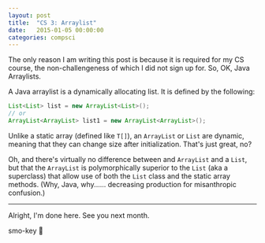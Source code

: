 ```yaml
---
layout: post
title:  "CS 3: Arraylist"
date:   2015-01-05 00:00:00
categories: compsci
---
```


The only reason I am writing this post is because it is required for my CS course, the non-challengeness of which I did not sign up for.  So, OK, Java Arraylists.

A Java arraylist is a dynamically allocating list.  It is defined by the following:
``` java
List<List> list = new ArrayList<List>();  
// or
ArrayList<ArrayList> list1 = new ArrayList<ArrayList>();
```

Unlike a static array (defined like `T[]`), an `ArrayList` or `List` are dynamic, meaning that they can change size after initialization.  That's just great, no?

Oh, and there's virtually no difference between and `ArrayList` and a `List`, but that the `ArrayList` is polymorphically superior to the `List` (aka a superclass) that allow use of both the `List` class and the static array methods.  (Why, Java, why...... decreasing production for misanthropic confusion.)

-----------------------------------------------------
Alright, I'm done here.  See you next month.

smo-key :bear:
